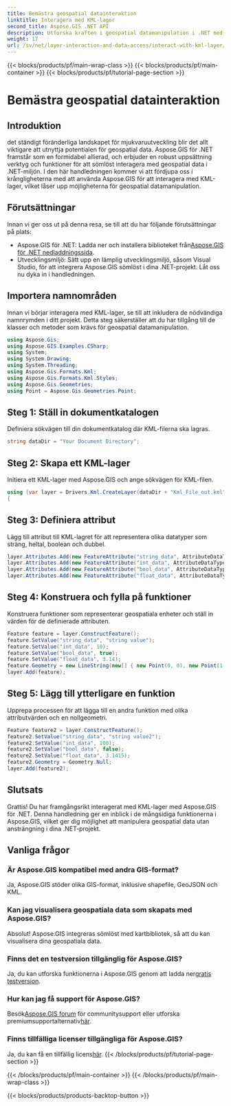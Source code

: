 ```yaml
---
title: Bemästra geospatial datainteraktion
linktitle: Interagera med KML-lager
second_title: Aspose.GIS .NET API
description: Utforska kraften i geospatial datamanipulation i .NET med Aspose.GIS. Steg-för-steg-guide för interaktion med KML-lager. Ladda ner din kostnadsfria testversion nu!
weight: 17
url: /sv/net/layer-interaction-and-data-access/interact-with-kml-layer/
---
```


{{< blocks/products/pf/main-wrap-class >}}
{{< blocks/products/pf/main-container >}}
{{< blocks/products/pf/tutorial-page-section >}}

# Bemästra geospatial datainteraktion

## Introduktion
det ständigt föränderliga landskapet för mjukvaruutveckling blir det allt viktigare att utnyttja potentialen för geospatial data. Aspose.GIS för .NET framstår som en formidabel allierad, och erbjuder en robust uppsättning verktyg och funktioner för att sömlöst interagera med geospatial data i .NET-miljön. I den här handledningen kommer vi att fördjupa oss i krångligheterna med att använda Aspose.GIS för att interagera med KML-lager, vilket låser upp möjligheterna för geospatial datamanipulation.
## Förutsättningar
Innan vi ger oss ut på denna resa, se till att du har följande förutsättningar på plats:
-  Aspose.GIS för .NET: Ladda ner och installera biblioteket från[Aspose.GIS för .NET nedladdningssida](https://releases.aspose.com/gis/net/).
- Utvecklingsmiljö: Sätt upp en lämplig utvecklingsmiljö, såsom Visual Studio, för att integrera Aspose.GIS sömlöst i dina .NET-projekt.
Låt oss nu dyka in i handledningen.
## Importera namnområden
Innan vi börjar interagera med KML-lager, se till att inkludera de nödvändiga namnrymden i ditt projekt. Detta steg säkerställer att du har tillgång till de klasser och metoder som krävs för geospatial datamanipulation.
```csharp
using Aspose.Gis;
using Aspose.GIS.Examples.CSharp;
using System;
using System.Drawing;
using System.Threading;
using Aspose.Gis.Formats.Kml;
using Aspose.Gis.Formats.Kml.Styles;
using Aspose.Gis.Geometries;
using Point = Aspose.Gis.Geometries.Point;
```
## Steg 1: Ställ in dokumentkatalogen
Definiera sökvägen till din dokumentkatalog där KML-filerna ska lagras.
```csharp
string dataDir = "Your Document Directory";
```
## Steg 2: Skapa ett KML-lager
Initiera ett KML-lager med Aspose.GIS och ange sökvägen för KML-filen.
```csharp
using (var layer = Drivers.Kml.CreateLayer(dataDir + "Kml_File_out.kml"))
{
```
## Steg 3: Definiera attribut
Lägg till attribut till KML-lagret för att representera olika datatyper som sträng, heltal, boolean och dubbel.
```csharp
layer.Attributes.Add(new FeatureAttribute("string_data", AttributeDataType.String));
layer.Attributes.Add(new FeatureAttribute("int_data", AttributeDataType.Integer));
layer.Attributes.Add(new FeatureAttribute("bool_data", AttributeDataType.Boolean));
layer.Attributes.Add(new FeatureAttribute("float_data", AttributeDataType.Double));
```
## Steg 4: Konstruera och fylla på funktioner
Konstruera funktioner som representerar geospatiala enheter och ställ in värden för de definierade attributen.
```csharp
Feature feature = layer.ConstructFeature();
feature.SetValue("string_data", "string value");
feature.SetValue("int_data", 10);
feature.SetValue("bool_data", true);
feature.SetValue("float_data", 3.14);
feature.Geometry = new LineString(new[] { new Point(0, 0), new Point(1, 1) });
layer.Add(feature);
```
## Steg 5: Lägg till ytterligare en funktion
Upprepa processen för att lägga till en andra funktion med olika attributvärden och en nollgeometri.
```csharp
Feature feature2 = layer.ConstructFeature();
feature2.SetValue("string_data", "string value2");
feature2.SetValue("int_data", 100);
feature2.SetValue("bool_data", false);
feature2.SetValue("float_data", 3.1415);
feature2.Geometry = Geometry.Null;
layer.Add(feature2);
```
## Slutsats
Grattis! Du har framgångsrikt interagerat med KML-lager med Aspose.GIS för .NET. Denna handledning ger en inblick i de mångsidiga funktionerna i Aspose.GIS, vilket ger dig möjlighet att manipulera geospatial data utan ansträngning i dina .NET-projekt.
## Vanliga frågor
### Är Aspose.GIS kompatibel med andra GIS-format?
Ja, Aspose.GIS stöder olika GIS-format, inklusive shapefile, GeoJSON och KML.
### Kan jag visualisera geospatiala data som skapats med Aspose.GIS?
Absolut! Aspose.GIS integreras sömlöst med kartbibliotek, så att du kan visualisera dina geospatiala data.
### Finns det en testversion tillgänglig för Aspose.GIS?
 Ja, du kan utforska funktionerna i Aspose.GIS genom att ladda ner[gratis testversion](https://releases.aspose.com/).
### Hur kan jag få support för Aspose.GIS?
 Besök[Aspose.GIS forum](https://forum.aspose.com/c/gis/33) för communitysupport eller utforska premiumsupportalternativ[här](https://purchase.aspose.com/buy).
### Finns tillfälliga licenser tillgängliga för Aspose.GIS?
 Ja, du kan få en tillfällig licens[här](https://purchase.aspose.com/temporary-license/).
{{< /blocks/products/pf/tutorial-page-section >}}

{{< /blocks/products/pf/main-container >}}
{{< /blocks/products/pf/main-wrap-class >}}

{{< blocks/products/products-backtop-button >}}
